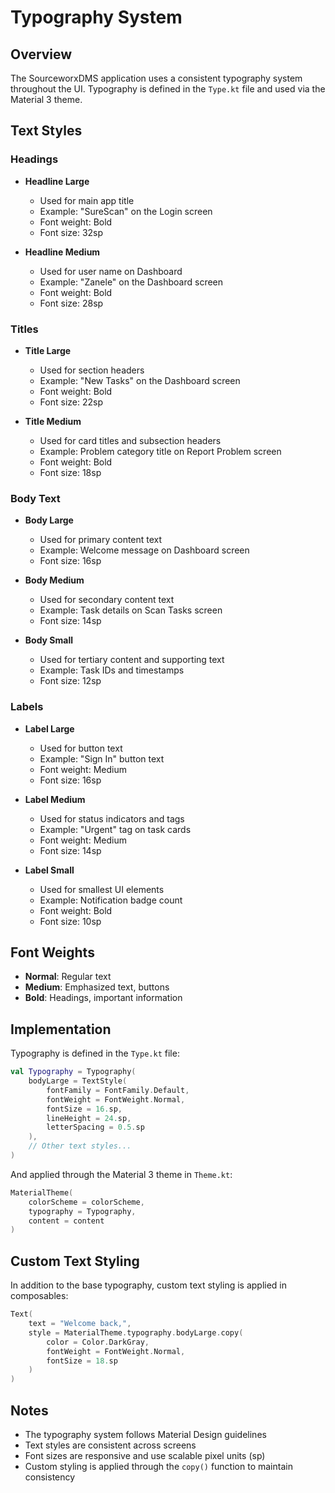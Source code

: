 # Typography System

## Overview

The SourceworxDMS application uses a consistent typography system throughout the UI. Typography is defined in the `Type.kt` file and used via the Material 3 theme.

## Text Styles

### Headings

- **Headline Large**
  - Used for main app title
  - Example: "SureScan" on the Login screen
  - Font weight: Bold
  - Font size: 32sp

- **Headline Medium**
  - Used for user name on Dashboard
  - Example: "Zanele" on the Dashboard screen
  - Font weight: Bold
  - Font size: 28sp

### Titles

- **Title Large**
  - Used for section headers
  - Example: "New Tasks" on the Dashboard screen
  - Font weight: Bold
  - Font size: 22sp

- **Title Medium**
  - Used for card titles and subsection headers
  - Example: Problem category title on Report Problem screen
  - Font weight: Bold
  - Font size: 18sp

### Body Text

- **Body Large**
  - Used for primary content text
  - Example: Welcome message on Dashboard screen
  - Font size: 16sp

- **Body Medium**
  - Used for secondary content text
  - Example: Task details on Scan Tasks screen
  - Font size: 14sp

- **Body Small**
  - Used for tertiary content and supporting text
  - Example: Task IDs and timestamps
  - Font size: 12sp

### Labels

- **Label Large**
  - Used for button text
  - Example: "Sign In" button text
  - Font weight: Medium
  - Font size: 16sp

- **Label Medium**
  - Used for status indicators and tags
  - Example: "Urgent" tag on task cards
  - Font weight: Medium
  - Font size: 14sp

- **Label Small**
  - Used for smallest UI elements
  - Example: Notification badge count
  - Font weight: Bold
  - Font size: 10sp

## Font Weights

- **Normal**: Regular text
- **Medium**: Emphasized text, buttons
- **Bold**: Headings, important information

## Implementation

Typography is defined in the `Type.kt` file:

```kotlin
val Typography = Typography(
    bodyLarge = TextStyle(
        fontFamily = FontFamily.Default,
        fontWeight = FontWeight.Normal,
        fontSize = 16.sp,
        lineHeight = 24.sp,
        letterSpacing = 0.5.sp
    ),
    // Other text styles...
)
```

And applied through the Material 3 theme in `Theme.kt`:

```kotlin
MaterialTheme(
    colorScheme = colorScheme,
    typography = Typography,
    content = content
)
```

## Custom Text Styling

In addition to the base typography, custom text styling is applied in composables:

```kotlin
Text(
    text = "Welcome back,",
    style = MaterialTheme.typography.bodyLarge.copy(
        color = Color.DarkGray,
        fontWeight = FontWeight.Normal,
        fontSize = 18.sp
    )
)
```

## Notes

- The typography system follows Material Design guidelines
- Text styles are consistent across screens
- Font sizes are responsive and use scalable pixel units (sp)
- Custom styling is applied through the `copy()` function to maintain consistency
